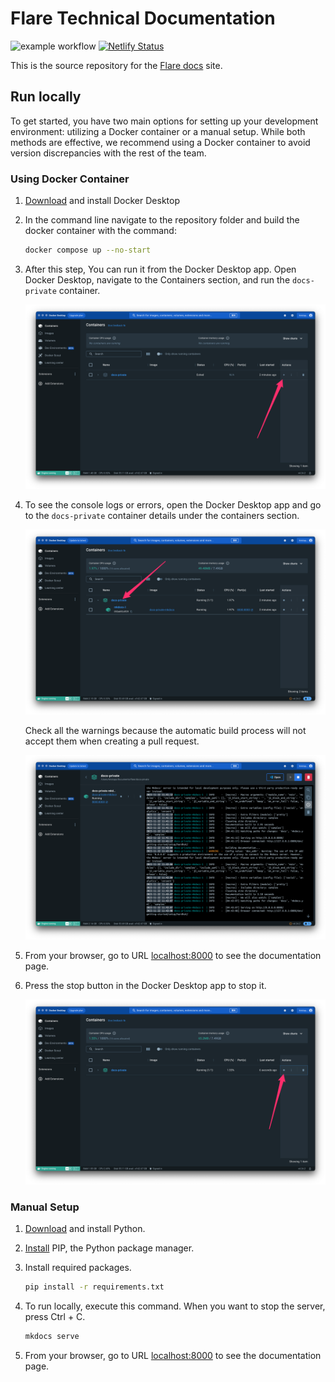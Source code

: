 # Flare Technical Documentation

![example workflow](https://github.com/flare-foundation/docs/actions/workflows/ci.yml/badge.svg)
[![Netlify Status](https://api.netlify.com/api/v1/badges/1603e657-66b1-4125-816b-e6b86f62d589/deploy-status)](https://app.netlify.com/sites/flare-docs-previews/deploys)

This is the source repository for the [Flare docs](https://docs.flare.network/) site.

## Run locally

To get started, you have two main options for setting up your development environment: utilizing a Docker container or a manual setup. While both methods are effective, we recommend using a Docker container to avoid version discrepancies with the rest of the team.

### Using Docker Container

1. [Download](https://www.docker.com/products/docker-desktop/) and install Docker Desktop

2. In the command line navigate to the repository folder and build the docker container with the command:

   ```bash
   docker compose up --no-start
   ```

3. After this step, You can run it from the Docker Desktop app. Open Docker Desktop, navigate to the Containers section, and run the `docs-private` container.

   ![Start Flare Docs in Docker Desktop](/readme/docker-desktop-start.png)

4. To see the console logs or errors, open the Docker Desktop app and go to the `docs-private` container details under the containers section.

   ![Open Container details in Docker Desktop](/readme/docker-desktop-open-container.png)

   Check all the warnings because the automatic build process will not accept them when creating a pull request.

   ![Container details in Docker Desktop](/readme/docker-desktop-container-details.png)

5. From your browser, go to URL [localhost:8000](http://localhost:8000/) to see the documentation page.

6. Press the stop button in the Docker Desktop app to stop it.

   ![STOP Flare Docs in Docker Desktop](/readme/docker-desktop-stop.png)

### Manual Setup

1. [Download](https://www.python.org/downloads/) and install Python.

2. [Install](https://pip.pypa.io/en/stable/installation/) PIP, the Python package manager.

3. Install required packages.

   ```bash
   pip install -r requirements.txt
   ```

4. To run locally, execute this command. When you want to stop the server, press Ctrl + C.

   ```bash
   mkdocs serve
   ```

5. From your browser, go to URL [localhost:8000](http://localhost:8000/) to see the documentation page.